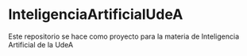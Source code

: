# InteligenciaArtificialUdeA
Este repositorio se hace como proyecto para la materia de Inteligencia Artificial de la UdeA
